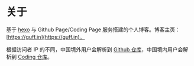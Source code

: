 # 关于 #
基于 [hexo](https://github.com/hexojs/hexo) 与 Github Page/Coding Page 服务搭建的个人博客。博客主页：[https://guff.in](https://guff.in)。

根据访问者 IP 的不同，中国境外用户会解析到 [Github 仓库](https://github.com/McGuffinCN/hexoblog)，中国境内用户会解析到 [Coding 仓库](https://mcguffin.coding.net/p/hexoblog/d/guff.in/git)。